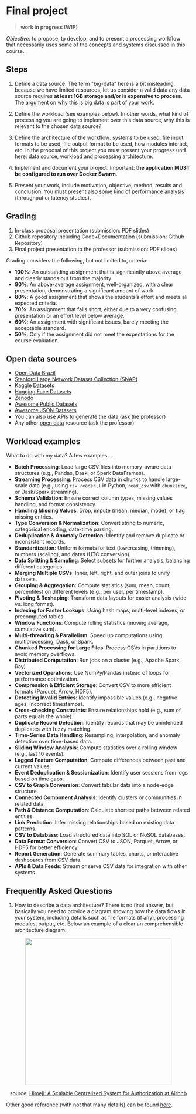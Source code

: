 # Final project

> **work in progress (WIP)**

*Objective:* to propose, to develop, and to present a processing workflow that
necessarily uses some of the concepts and systems discussed in this course.

## Steps

1. Define a data source. The term "big-data" here is a bit misleading, because
   we have limited resources, let us consider a valid data any data source
   requires **at least 1GB storage and/or is expensive to process**. The argument
   on why this is big data is part of your work.

2. Define the workload (see examples below). In other words, what kind of
   processing you are going to implement over this data source, why this is
   relevant to the chosen data source?

3. Define the architecture of the workflow: systems to be used, file input
   formats to be used, file output format to be used, how modules interact, etc.
   In the proposal of this project you must present your progress until here:
   data source, workload and processing architecture.

4. Implement and document your project. Important: **the application MUST be
   configured to run over Docker Swarm**.

5. Present your work, include motivation, objective, method, results and
   conclusion. You must present also some kind of performance analysis
  (throughput or latency studies).

## Grading

1. In-class proposal presentation (submission: PDF slides)
2. Github repository including Code+Documentation (submission: Github Repository)
3. Final project presentation to the professor (submission: PDF slides)

Grading considers the following, but not limited to, criteria:

- **100\%**: An outstanding assignment that is significantly above average and
clearly stands out from the majority.  
- **90\%**: An above-average assignment, well-organized, with a clear presentation,
demonstrating a significant amount of work.  
- **80\%**: A good assignment that shows the students’s effort and meets all
expected criteria.  
- **70\%**: An assignment that falls short, either due to a very confusing
presentation or an effort level below average.  
- **60\%**: An assignment with significant issues, barely meeting the acceptable
standard.  
- **50\%**: Only if the assignment did not meet the expectations for the course evaluation.

## Open data sources

- [Open Data Brazil](https://dados.gov.br/)
- [Stanford Large Network Dataset Collection (SNAP)](https://snap.stanford.edu/data/index.html)
- [Kaggle Datasets](https://www.kaggle.com/datasets)
- [Hugging Face Datasets](https://huggingface.co/docs/datasets/en/index)
- [Zenodo](https://zenodo.org/)
- [Awesome Public Datasets](https://github.com/awesomedata/awesome-public-datasets)
- [Awesome JSON Datasets](https://github.com/jdorfman/awesome-json-datasets)
- You can also use APIs to generate the data (ask the professor)
- Any other [open data](https://en.wikipedia.org/wiki/Open_data) resource (ask
the professor)

## Workload examples

What to do with my data? A few examples ...

- **Batch Processing**: Load large CSV files into memory-aware data structures (e.g., Pandas, Dask, or Spark DataFrames).  
- **Streaming Processing**: Process CSV data in chunks to handle large-scale data (e.g., using `csv.reader()` in Python, `read_csv` with `chunksize`, or Dask/Spark streaming).  
- **Schema Validation**: Ensure correct column types, missing values handling, and format consistency.  
- **Handling Missing Values**: Drop, impute (mean, median, mode), or flag missing entries.  
- **Type Conversion & Normalization**: Convert string to numeric, categorical encoding, date-time parsing.  
- **Deduplication & Anomaly Detection**: Identify and remove duplicate or inconsistent records.  
- **Standardization**: Uniform formats for text (lowercasing, trimming), numbers (scaling), and dates (UTC conversion).  
- **Data Splitting & Sampling**: Select subsets for further analysis, balancing different categories.  
- **Merging Multiple CSVs**: Inner, left, right, and outer joins to unify datasets.  
- **Grouping & Aggregation**: Compute statistics (sum, mean, count, percentiles) on different levels (e.g., per user, per timestamp).  
- **Pivoting & Reshaping**: Transform data layouts for easier analysis (wide vs. long format).  
- **Indexing for Faster Lookups**: Using hash maps, multi-level indexes, or precomputed tables.  
- **Window Functions**: Compute rolling statistics (moving average, cumulative sum).  
- **Multi-threading & Parallelism**: Speed up computations using multiprocessing, Dask, or Spark.  
- **Chunked Processing for Large Files**: Process CSVs in partitions to avoid memory overflows.  
- **Distributed Computation**: Run jobs on a cluster (e.g., Apache Spark, Ray).  
- **Vectorized Operations**: Use NumPy/Pandas instead of loops for performance optimization.  
- **Compression & Efficient Storage**: Convert CSV to more efficient formats (Parquet, Arrow, HDF5).  
- **Detecting Invalid Entries**: Identify impossible values (e.g., negative ages, incorrect timestamps).  
- **Cross-checking Constraints**: Ensure relationships hold (e.g., sum of parts equals the whole).  
- **Duplicate Record Detection**: Identify records that may be unintended duplicates with fuzzy matching.  
- **Time-Series Data Handling**: Resampling, interpolation, and anomaly detection over time-based data.  
- **Sliding Window Analysis**: Compute statistics over a rolling window (e.g., last 10 events).  
- **Lagged Feature Computation**: Compute differences between past and current values.  
- **Event Deduplication & Sessionization**: Identify user sessions from logs based on time gaps.  
- **CSV to Graph Conversion**: Convert tabular data into a node-edge structure.  
- **Connected Component Analysis**: Identify clusters or communities in related data.  
- **Path & Distance Computation**: Calculate shortest paths between related entities.  
- **Link Prediction**: Infer missing relationships based on existing data patterns.  
- **CSV to Database**: Load structured data into SQL or NoSQL databases.  
- **Data Format Conversion**: Convert CSV to JSON, Parquet, Arrow, or HDF5 for better efficiency.  
- **Report Generation**: Generate summary tables, charts, or interactive dashboards from CSV data.  
- **APIs & Data Feeds**: Stream or serve CSV data for integration with other systems.  

## Frequently Asked Questions

1. How to describe a data architecture? There is no final answer, but basically you
   need to provide a diagram showing how the data flows in your system,
including details such as file formats (if any), processing modules, output,
etc. Below an example of a clear an comprehensible architecture diagram:

<center>
<img src="https://miro.medium.com/v2/resize:fit:1100/format:webp/0*Mu6CzNQKbugA7iZu" height=400>

source: [Himeji: A Scalable Centralized System for Authorization at Airbnb](https://medium.com/airbnb-engineering/himeji-a-scalable-centralized-system-for-authorization-at-airbnb-341664924574)
</center>

Other good reference (with not that many details) can be found [here](https://www.geeksforgeeks.org/data-architecture-diagrams/).
